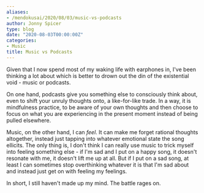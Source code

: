 ```yaml
---
aliases:
- /mendokusai/2020/08/03/music-vs-podcasts
author: Jonny Spicer
type: blog
date: "2020-08-03T00:00:00Z"
categories:
- Music
title: Music vs Podcasts
---
```

Given that I now spend most of my waking life with earphones in, I've been thinking a lot about which is better to
drown out the din of the existential void - music or podcasts.

On one hand, podcasts give you something else to consciously think about, even to shift your unruly thoughts onto, a
like-for-like trade. In a way, it is mindfulness practice, to be aware of your own thoughts and then choose to focus
on what you are experiencing in the present moment instead of being pulled elsewhere.

Music, on the other hand, I can *feel*. It can make me forget rational thoughts altogether, instead just tapping into
whatever emotional state the song ellicits. The only thing is, I don't think I can really use music to trick myself
into feeling something else - if I'm sad and I put on a happy song, it doesn't resonate with me, it doesn't lift me
up at all. But if I put on a sad song, at least I can sometimes stop overthinking whatever it is that I'm sad about
and instead just get on with feeling my feelings.

In short, I still haven't made up my mind. The battle rages on.
